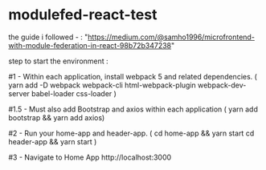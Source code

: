 # modulefed-react-test
 
the guide i followed - : "https://medium.com/@samho1996/microfrontend-with-module-federation-in-react-98b72b347238"

step to start the environment : 

#1 - Within each application, install webpack 5 and related dependencies. 
( yarn add -D webpack webpack-cli html-webpack-plugin webpack-dev-server babel-loader css-loader )

#1.5 - Must also add Bootstrap and axios within each application
( yarn add bootstrap && yarn add axios)

#2 - Run your home-app and header-app.
( 
    cd home-app && yarn start
    cd header-app && yarn start 
)

#3 - Navigate to Home App http://localhost:3000